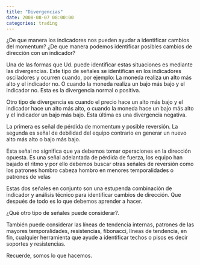 ```yaml
---
title: "Divergencias"
date: 2008-08-07 08:00:00
categories: trading
---
```

¿De que manera los indicadores nos pueden ayudar a identificar cambios del momentum? ¿De que manera podemos identificar posibles cambios de dirección con un indicador?

Una de las formas que Ud. puede identificar estas situaciones es mediante las divergencias. Este tipo de señales se identifican en los indicadores osciladores y ocurren cuando, por ejemplo: La moneda realiza un alto más alto y el indicador no. O cuando la moneda realiza un bajo más bajo y el indicador no. Esta es la divergencia normal o positiva.

Otro tipo de divergencia es cuando el precio hace un alto más bajo y el indicador hace un alto más alto, o cuando la moneda hace un bajo más alto y el indicador un bajo más bajo. Esta última es una divergencia negativa.

La primera es señal de pérdida de momentum y posible reversión. La segunda es señal de debilidad del equipo contrario en generar un nuevo alto más alto o bajo más bajo.

Esta señal no significa que ya debemos tomar operaciones en la dirección opuesta. Es una señal adelantada de pérdida de fuerza, los equipo han bajado el ritmo y por ello debemos buscar otras señales de reversión como los patrones hombro cabeza hombro en menores temporalidades o patrones de velas

Estas dos señales en conjunto son una estupenda combinación de indicador y análisis técnico para identificar cambios de dirección. Que después de todo es lo que debemos aprender a hacer.

¿Qué otro tipo de señales puede considerar?.

También puede considerar las líneas de tendencia internas, patrones de las mayores temporalidades, resistencias, fibonacci, líneas de tendencia, en fin, cualquier herramienta que ayude a identificar techos o pisos es decir soportes y resistencias.

Recuerde, somos lo que hacemos.